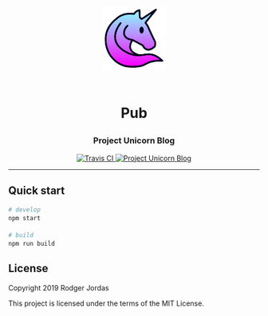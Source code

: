 <h1 align="center">

<br>

<img src="./src/images/unicorn-icon.png" alt="Pub" width="128">

<br>
<br>

Pub

</h1>

<h3 align="center">Project Unicorn Blog</h3>

<p align="center">
  <a href="https://travis-ci.com/rmjordas/pub">
    <img src="https://travis-ci.com/rmjordas/pub.svg" alt="Travis CI">
  </a>

  <a href="https://project-unicorn.netlify.com">
    <img src="https://img.shields.io/badge/website-https://project--unicorn.netlify.com-blue.svg" alt="Project Unicorn Blog">
  </a>
</p>

<hr />

## Quick start

```bash
# develop
npm start

# build
npm run build
```

## License

Copyright 2019 Rodger Jordas

This project is licensed under the terms of the MIT License.
